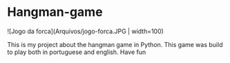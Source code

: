 # Hangman-game

![Jogo da forca](Arquivos/jogo-forca.JPG | width=100) 

This is my project about the hangman game in Python. This game was build to play both in portuguese and
english. Have fun
